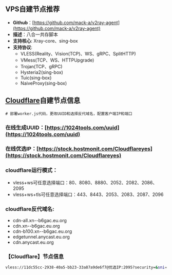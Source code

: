 ## VPS自建节点推荐
+ **Github**：[https://github.com/mack-a/v2ray-agent](https://github.com/mack-a/v2ray-agent)
+ **描述**：八合一共存脚本
+ **支持核心**: Xray-core、sing-box 
+ **支持协议**:
    + VLESS(Reality、Vision(TCP)、WS、gRPC、SplitHTTP)
    + VMess(TCP、WS、HTTPUpgrade)
    + Trojan(TCP、gRPC)
    + Hysteria2(sing-box)
    + Tuic(sing-box)
    + NaiveProxy(sing-box)


## [Cloudflare](https://www.cloudflare-cn.com/)自建节点信息
```# 部署worker.js代码，更改UUID和选择反代域名，配置客户端IP和端口```

### **在线生成UUID**：[https://1024tools.com/uuid](https://1024tools.com/uuid)
### **在线优选IP**：[https://stock.hostmonit.com/Cloudflareyes](https://stock.hostmonit.com/Cloudflareyes)

### cloudflare运行模式：
+ vless+ws可任意选择端口：80、8080、8880、2052、2082、2086、2095
+ vless+ws+tls可任意选择端口：443、8443、2053、2083、2087、2096

### cloudflare反代域名:
+ cdn-all.xn--b6gac.eu.org
+ cdn.xn--b6gac.eu.org
+ cdn-b100.xn--b6gac.eu.org
+ edgetunnel.anycast.eu.org
+ cdn.anycast.eu.org

### 【Cloudflare】节点信息
```bash
vless://11dc55cc-2938-40a5-bb23-33a87a9de6f7@优选IP:2095?security=&sni=vless.ztonlly.workers.dev&fp=randomized&type=ws&path=/?ed%3D2048&host=vless.ztonlly.workers.dev&encryption=none#vless.ztonlly.workers.dev
```
